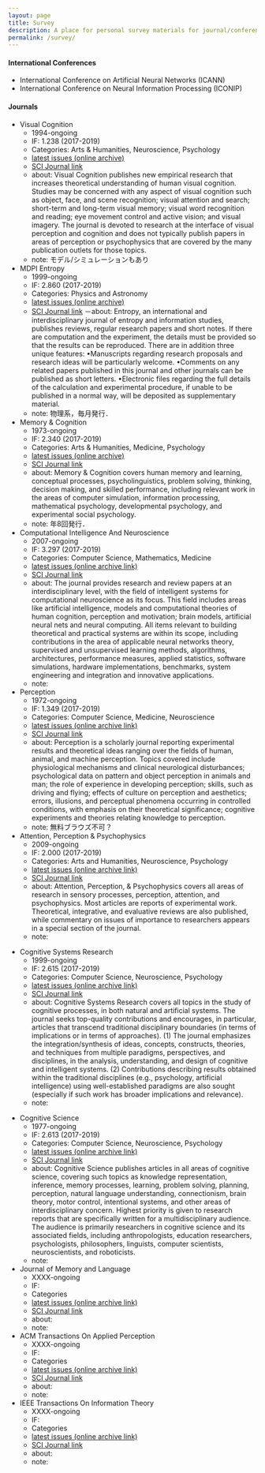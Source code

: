 ```yaml
---
layout: page
title: Survey
description: A place for personal survey materials for journal/conference submissions.
permalink: /survey/
---
```


#### International Conferences

* International Conference on Artificial Neural Networks (ICANN)
* International Conference on Neural Information Processing (ICONIP)

#### Journals

* Visual Cognition
  - 1994-ongoing
  - IF: 1.238 (2017-2019)
  - Categories: Arts & Humanities, Neuroscience, Psychology
  - [latest issues (online archive)](https://www.tandfonline.com/toc/pvis20/28/5-8?nav=tocList)
  - [SCI Journal link](https://www.scijournal.org/impact-factor-of-visual-cognition.shtml)
  - about: Visual Cognition publishes new empirical research that increases theoretical understanding of human visual cognition. Studies may be concerned with any aspect of visual cognition such as object, face, and scene recognition; visual attention and search; short-term and long-term visual memory; visual word recognition and reading; eye movement control and active vision; and visual imagery. The journal is devoted to research at the interface of visual perception and cognition and does not typically publish papers in areas of perception or psychophysics that are covered by the many publication outlets for those topics.
  - note: モデル/シミュレーションもあり
* MDPI Entropy
  - 1999-ongoing
  - IF: 2.860 (2017-2019)
  - Categories: Physics and Astronomy
  - [latest issues (online archive)](https://www.mdpi.com/1099-4300/22/1)
  - [SCI Journal link](https://www.scijournal.org/impact-factor-of-entropy-switz.shtml)
  －about: Entropy, an international and interdisciplinary journal of entropy and information studies, publishes reviews, regular research papers and short notes. If there are computation and the experiment, the details must be provided so that the results can be reproduced. There are in addition three unique features: •Manuscripts regarding research proposals and research ideas will be particularly welcome. •Comments on any related papers published in this journal and other journals can be published as short letters. •Electronic files regarding the full details of the calculation and experimental procedure, if unable to be published in a normal way, will be deposited as supplementary material.
  - note: 物理系，毎月発行．
* Memory & Cognition
  - 1973-ongoing
  - IF: 2.340 (2017-2019)
  - Categories: Arts & Humanities, Medicine, Psychology
  - [latest issues (online archive)](https://link.springer.com/journal/13421/volumes-and-issues)
  - [SCI Journal link](https://www.scijournal.org/impact-factor-of-memory-cognition.shtml)
  - about: Memory & Cognition covers human memory and learning, conceptual processes, psycholinguistics, problem solving, thinking, decision making, and skilled performance, including relevant work in the areas of computer simulation, information processing, mathematical psychology, developmental psychology, and experimental social psychology.
  - note: 年8回発行．
* Computational Intelligence And Neuroscience
  - 2007-ongoing
  - IF: 3.297 (2017-2019)
  - Categories: Computer Science, Mathematics, Medicine
  - [latest issues (online archive link)](https://www.hindawi.com/journals/cin/contents/)
  - [SCI Journal link](https://www.scijournal.org/impact-factor-of-comput-intell-neurosci.shtml)
  - about: The journal provides research and review papers at an interdisciplinary level, with the field of intelligent systems for computational neuroscience as its focus. This field includes areas like artificial intelligence, models and computational theories of human cognition, perception and motivation; brain models, artificial neural nets and neural computing. All items relevant to building theoretical and practical systems are within its scope, including contributions in the area of applicable neural networks theory, supervised and unsupervised learning methods, algorithms, architectures, performance measures, applied statistics, software simulations, hardware implementations, benchmarks, system engineering and integration and innovative applications.
  - note:
* Perception
  - 1972-ongoing
  - IF: 1.349 (2017-2019)
  - Categories: Computer Science, Medicine, Neuroscience
  - [latest issues (online archive link)](https://journals.sagepub.com/toc/PEC/current)
  - [SCI Journal link](https://www.scijournal.org/impact-factor-of-perception.shtml)
  - about: Perception is a scholarly journal reporting experimental results and theoretical ideas ranging over the fields of human, animal, and machine perception. Topics covered include physiological mechanisms and clinical neurological disturbances; psychological data on pattern and object perception in animals and man; the role of experience in developing perception; skills, such as driving and flying; effects of culture on perception and aesthetics; errors, illusions, and perceptual phenomena occurring in controlled conditions, with emphasis on their theoretical significance; cognitive experiments and theories relating knowledge to perception.
  - note: 無料ブラウズ不可？
* Attention, Perception & Psychophysics
  - 2009-ongoing
  - IF: 2.000 (2017-2019)
  - Categories: Arts and Humanities, Neuroscience, Psychology
  - [latest issues (online archive link)](https://www.springer.com/journal/13414)
  - [SCI Journal link](https://www.scijournal.org/impact-factor-of-percept-psychophys.shtml)
  - about: Attention, Perception, & Psychophysics covers all areas of research in sensory processes, perception, attention, and psychophysics. Most articles are reports of experimental work. Theoretical, integrative, and evaluative reviews are also published, while commentary on issues of importance to researchers appears in a special section of the journal.
  - note:
- Cognitive Systems Research
  - 1999-ongoing
  - IF: 2.615 (2017-2019)
  - Categories: Computer Science, Neuroscience, Psychology
  - [latest issues (online archive link)](https://www.journals.elsevier.com/cognitive-systems-research/)
  - [SCI Journal link](https://www.scijournal.org/impact-factor-of-cogn-syst-res.shtml)
  - about: Cognitive Systems Research covers all topics in the study of cognitive processes, in both natural and artificial systems. The journal seeks top-quality contributions and encourages, in particular, articles that transcend traditional disciplinary boundaries (in terms of implications or in terms of approaches). (1) The journal emphasizes the integration/synthesis of ideas, concepts, constructs, theories, and techniques from multiple paradigms, perspectives, and disciplines, in the analysis, understanding, and design of cognitive and intelligent systems. (2) Contributions describing results obtained within the traditional disciplines (e.g., psychology, artificial intelligence) using well-established paradigms are also sought (especially if such work has broader implications and relevance).
  - note:
* Cognitive Science
  - 1977-ongoing
  - IF: 2.613 (2017-2019)
  - Categories: Computer Science, Neuroscience, Psychology
  - [latest issues (online archive link)](https://onlinelibrary.wiley.com/journal/15516709)
  - [SCI Journal link](https://www.scijournal.org/impact-factor-of-cognitive-science.shtml)
  - about: Cognitive Science publishes articles in all areas of cognitive science, covering such topics as knowledge representation, inference, memory processes, learning, problem solving, planning, perception, natural language understanding, connectionism, brain theory, motor control, intentional systems, and other areas of interdisciplinary concern. Highest priority is given to research reports that are specifically written for a multidisciplinary audience. The audience is primarily researchers in cognitive science and its associated fields, including anthropologists, education researchers, psychologists, philosophers, linguists, computer scientists, neuroscientists, and roboticists.
  - note:
* Journal of Memory and Language
  - XXXX-ongoing
  - IF:
  - Categories
  - [latest issues (online archive link)]()
  - [SCI Journal link]()
  - about:
  - note:
* ACM Transactions On Applied Perception
  - XXXX-ongoing
  - IF:
  - Categories
  - [latest issues (online archive link)]()
  - [SCI Journal link]()
  - about:
  - note:
* IEEE Transactions On Information Theory
  - XXXX-ongoing
  - IF:
  - Categories
  - [latest issues (online archive link)]()
  - [SCI Journal link]()
  - about:
  - note:

